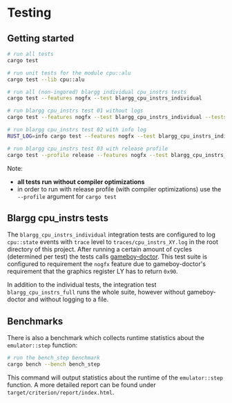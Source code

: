 # Testing

## Getting started

```bash
# run all tests
cargo test

# run unit tests for the module cpu::alu
cargo test --lib cpu::alu

# run all (non-ingored) blargg individual cpu_instrs tests
cargo test --features nogfx --test blargg_cpu_instrs_individual

# run blargg cpu_instrs test 01 without logs
cargo test --features nogfx --test blargg_cpu_instrs_individual --tests 01

# run blargg cpu_instrs test 02 with info log
RUST_LOG=info cargo test --features nogfx --test blargg_cpu_instrs_individual --tests 02

# run blargg cpu_instrs test 03 with release profile
cargo test --profile release --features nogfx --test blargg_cpu_instrs_individual --tests 02
```

Note:
  - **all tests run without compiler optimizations**
  - in order to run with release profile (with compiler optimizations) use the `--profile` argument
    for `cargo test`

## Blargg cpu_instrs tests

The `blargg_cpu_instrs_individual` integration tests are configured to log `cpu::state` events with
`trace` level to `traces/cpu_instrs_XY.log` in the root directory of this project. After running a
certain amount of cycles (determined per test) the tests calls
[gameboy-doctor](https://github.com/robert/gameboy-doctor). This test suite is configured to requirement the `nogfx` feature due to gameboy-doctor's requirement that the graphics register LY
has to return `0x90`.

In addition to the individual tests, the integration test `blargg_cpu_instrs_full` runs
the whole suite, however without gameboy-doctor and without logging to a file. 

## Benchmarks

There is also a benchmark which collects runtime statistics about the `emulator::step` function:

```bash
# run the bench_step benchmark
cargo bench --bench bench_step
```

This command will output statistics about the runtime of the `emulator::step` function. A more detailed
report can be found under `target/criterion/report/index.html`.
